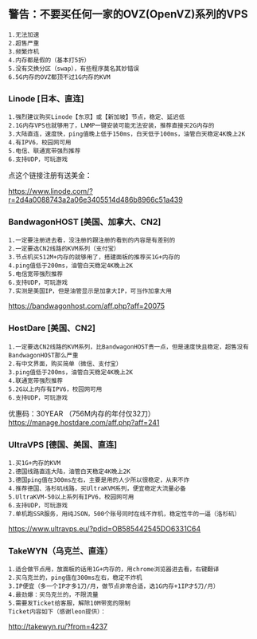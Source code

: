 ## 警告：不要买任何一家的OVZ(OpenVZ)系列的VPS
````
1.无法加速
2.超售严重
3.频繁炸机
4.内存都是假的（基本打5折）
5.没有交换分区（swap），有些程序莫名其妙错误
6.5G内存的OVZ都顶不过1G内存的KVM
````

### Linode [日本、直连]
````
1.强烈建议购买Linode【东京】或【新加坡】节点，稳定、延迟低
2.1G内存VPS也就够用了，LNMP一键安装可能无法安装，推荐直接买2G内存的
3.大陆直连，速度快，ping值晚上低于150ms，白天低于100ms，油管白天稳定4K晚上2K
4.有IPV6，校园网可用
5.电信、联通宽带强烈推荐
6.支持UDP，可玩游戏
````
点这个链接注册有送美金：

https://www.linode.com/?r=2d4a0088743a2a06e3405514d486b8966c51a439

### BandwagonHOST [美国、加拿大、CN2]
```
1.一定要注册进去看，没注册的跟注册的看到的内容是有差别的
2.一定要选CN2线路的KVM系列（支付宝）
3.节点机买512M+内存的就够用了，搭建面板的推荐买1G+内存的
4.ping值低于200ms，油管白天稳定4K晚上2K
5.电信宽带强烈推荐
6.支持UDP，可玩游戏
7.实测是美国IP，但是油管显示是加拿大IP，可当作加拿大用
````
https://bandwagonhost.com/aff.php?aff=20075

### HostDare [美国、CN2]
```
1.一定要选CN2线路的KVM系列，比BandwagonHOST贵一点，但是速度快且稳定，超售没有BandwagonHOST那么严重
2.有中文界面，购买简单（微信、支付宝）
3.ping值低于200ms，油管白天稳定4K晚上2K
4.联通宽带强烈推荐
5.2G以上内存有IPV6，校园网可用
6.支持UDP，可玩游戏
```
优惠码：30YEAR （756M内存的年付仅32刀）
https://manage.hostdare.com/aff.php?aff=241

### UltraVPS [德国、美国、直连]
```
1.买1G+内存的KVM
2.德国线路直连大陆，油管白天稳定4K晚上2K
3.德国ping值在300ms左右，主要是用的人少所以很稳定，从来不炸
4.推荐德国、洛杉矶线路，买UltraKVM系列，便宜稳定大流量必备
5.UltraKVM-50以上系列有IPV6，校园网可用
6.支持UDP，可玩游戏
7.单机跑SSR服务，用纯JSON，500个账号同时在线不炸机，稳定性牛的一逼（洛杉矶）
```
https://www.ultravps.eu/?pdid=OB585442545DO6331C64

### TakeWYN（乌克兰、直连）
```
1.适合做节点用，放面板的话用1G+内存的，用chrome浏览器进去看，右键翻译
2.买乌克兰的，ping值在300ms左右，稳定不炸机
3.IP便宜（多一个IP才多1刀/月，做节点非常合适，选1G内存+1IP才5刀/月）
4.最劲爆：买乌克兰的，不限流量
5.需要发Ticket给客服，解除10M带宽的限制
Ticket内容如下（感谢leon提供）：

```
http://takewyn.ru/?from=4237
